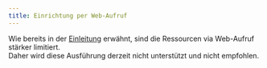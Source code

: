 ```yaml
---
title: Einrichtung per Web-Aufruf
---
```


Wie bereits in der [Einleitung](010_Einleitung.md) erwähnt, sind die Ressourcen via Web-Aufruf stärker limitiert.  
Daher wird diese Ausführung derzeit nicht unterstützt und nicht empfohlen. 
